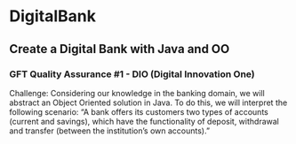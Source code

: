 # DigitalBank
## Create a Digital Bank with Java and OO

### GFT Quality Assurance #1 - DIO (Digital Innovation One)

Challenge: Considering our knowledge in the banking domain, we will abstract an Object Oriented solution in Java. 
To do this, we will interpret the following scenario: “A bank offers its customers two types of accounts (current and savings),
which have the functionality of deposit, withdrawal and transfer (between the institution’s own accounts).”
